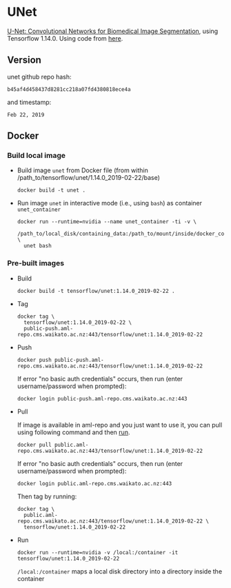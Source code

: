 # UNet

[U-Net: Convolutional Networks for Biomedical Image Segmentation](http://lmb.informatik.uni-freiburg.de/people/ronneber/u-net/), 
using Tensorflow 1.14.0. Using code from [here](https://github.com/zhixuhao/unet).

## Version

unet github repo hash:

```
b45af4d458437d8281cc218a07fd4380818ece4a
```

and timestamp:

```
Feb 22, 2019
```

## Docker

### Build local image

* Build image `unet` from Docker file (from within /path_to/tensorflow/unet/1.14.0_2019-02-22/base)

  ```commandline
  docker build -t unet .
  ```
  
* Run image `unet` in interactive mode (i.e., using `bash`) as container `unet_container`

  ```commandline
  docker run --runtime=nvidia --name unet_container -ti -v \
    /path_to/local_disk/containing_data:/path_to/mount/inside/docker_container \
    unet bash
  ```

### Pre-built images

* Build

  ```commandline
  docker build -t tensorflow/unet:1.14.0_2019-02-22 .
  ```
  
* Tag

  ```commandline
  docker tag \
    tensorflow/unet:1.14.0_2019-02-22 \
    public-push.aml-repo.cms.waikato.ac.nz:443/tensorflow/unet:1.14.0_2019-02-22
  ```
  
* Push

  ```commandline
  docker push public-push.aml-repo.cms.waikato.ac.nz:443/tensorflow/unet:1.14.0_2019-02-22
  ```
  If error "no basic auth credentials" occurs, then run (enter username/password when prompted):
  
  ```commandline
  docker login public-push.aml-repo.cms.waikato.ac.nz:443
  ```
  
* Pull

  If image is available in aml-repo and you just want to use it, you can pull using following command and then [run](#run).

  ```commandline
  docker pull public.aml-repo.cms.waikato.ac.nz:443/tensorflow/unet:1.14.0_2019-02-22
  ```
  If error "no basic auth credentials" occurs, then run (enter username/password when prompted):
  
  ```commandline
  docker login public.aml-repo.cms.waikato.ac.nz:443
  ```
  Then tag by running:
  
  ```commandline
  docker tag \
    public.aml-repo.cms.waikato.ac.nz:443/tensorflow/unet:1.14.0_2019-02-22 \
    tensorflow/unet:1.14.0_2019-02-22
  ```
  
* <a name="run">Run</a>

  ```commandline
  docker run --runtime=nvidia -v /local:/container -it tensorflow/unet:1.14.0_2019-02-22
  ```
  `/local:/container` maps a local disk directory into a directory inside the container
